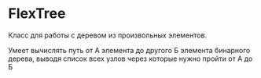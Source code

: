 # FlexTree
Класс для работы с деревом из произвольных элементов.

Умеет вычислять путь от А элемента до другого  Б элемента бинарного дерева, выводя список всех узлов через которые нужно пройти от А до Б
